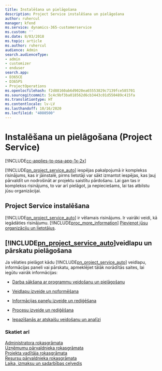 ```yaml
---
title: Instalēšana un pielāgošana
description: Project Service instalēšana un pielāgošana
author: ruhercul
manager: kfend
ms.service: dynamics-365-customerservice
ms.custom: ''
ms.date: 8/03/2018
ms.topic: article
ms.author: ruhercul
audience: Admin
search.audienceType:
- admin
- customizer
- enduser
search.app:
- D365CE
- D365PS
- ProjectOperations
ms.openlocfilehash: f2d88160ab6d9020ea65553829c7139fce585701
ms.sourcegitcommit: 5c4c9bf3ba018562d6cb3443c01d550489c415fa
ms.translationtype: HT
ms.contentlocale: lv-LV
ms.lasthandoff: 10/16/2020
ms.locfileid: "4080500"
---
```

# <a name="install-and-customize-project-service"></a>Instalēšana un pielāgošana (Project Service)

[!INCLUDE[cc-applies-to-psa-app-1x-2x](../includes/cc-applies-to-psa-app-1x-2x.md)]

[!INCLUDE[pn_project_service_auto](../includes/pn-project-service-auto.md)] iespējas pakalpojumā ir komplekss risinājums, kas ir jāinstalē, pirms lietotāji var sākt izmantot iespējas, kas ļauj pārvaldīt un nodrošināt ar projektu saistītu pārdošanu. Lai gan tas ir komplekss risinājums, to var arī pielāgot, ja nepieciešams, lai tas atbilstu jūsu organizācijai.  
<!-- TODO: I expect to find the information on how to get and install this here. Please find that and add it here. Same for Project Service.--> 
  
## <a name="install-project-service"></a>Project Service instalēšana  
 [!INCLUDE[pn_project_service_auto](../includes/pn-project-service-auto.md)] ir vēlamais risinājums. Ir vairāki veidi, kā iegādāties risinājumu. [!INCLUDE[proc_more_information](../includes/proc-more-information.md)] [Pievienot jūsu organizāciju un lietotājus](https://docs.microsoft.com/dynamics365/customerengagement/on-premises/admin/onboard-your-organization-and-users-to-dynamics-365-online).  
  
## <a name="customize-pn_project_service_auto-forms-and-reports"></a>[!INCLUDE[pn_project_service_auto](../includes/pn-project-service-auto.md)]veidlapu un pārskatu pielāgošana  
 Ja vēlaties pielāgot kādu [!INCLUDE[pn_project_service_auto](../includes/pn-project-service-auto.md)] veidlapu, informācijas paneli vai pārskatu, apmeklējiet tālāk norādītās saites, lai iegūtu vairāk informācijas:  
  
- [Darba sākšana ar programmu veidošanu un pielāgošanu](https://docs.microsoft.com/dynamics365/customerengagement/on-premises/customize/getting-started-customization)  
  
- [Veidlapu izveide un noformēšana](https://docs.microsoft.com/dynamics365/customerengagement/on-premises/customize/create-design-forms)  
  
- [Informācijas paneļu izveide un rediģēšana](https://docs.microsoft.com/dynamics365/customerengagement/on-premises/customize/create-edit-dashboards)  
  
- [Procesu izveide un rediģēšana](https://docs.microsoft.com/dynamics365/customerengagement/on-premises/customize/guide-staff-through-common-tasks-processes)  
  
- [Iepazīšanās ar atskaišu veidošanu un analīzi](https://docs.microsoft.com/dynamics365/customerengagement/on-premises/analytics/reporting-analytics-with-dynamics-365)  
  
### <a name="see-also"></a>Skatiet arī  
 [Administratora rokasgrāmata](../psa/admin-guide.md)   
 [Uzņēmumu pārvaldnieka rokasgrāmata](../psa/account-manager-guide.md)   
 [Projekta vadītāja rokasgrāmata](../psa/project-manager-guide.md)   
 [Resursu pārvaldnieka rokasgrāmata](../psa/resource-manager-guide.md)   
 [Laika, izmaksu un sadarbības ceļvedis](../psa/time-expense-collaboration-guide.md)
